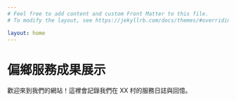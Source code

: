 ```yaml
---
# Feel free to add content and custom Front Matter to this file.
# To modify the layout, see https://jekyllrb.com/docs/themes/#overriding-theme-defaults

layout: home
---
```

# 偏鄉服務成果展示

歡迎來到我們的網站！這裡會記錄我們在 XX 村的服務日誌與回憶。
